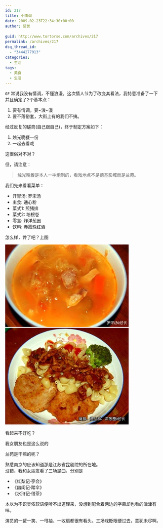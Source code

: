 ```yaml
---
id: 217
title: 小情调
date: 2009-02-23T22:34:30+00:00
author: 愆伏

guid: http://www.tortorse.com/archives/217
permalink: /archives/217
dsq_thread_id:
  - "3444277913"
categories:
  - 生活
tags:
  - 美食
  - 生活
---
```

`GF` 常说我没有情调，不懂浪漫。这次情人节为了改变其看法，我特意准备了一下并且确定了2个基本点：

1. 要有情调，要~浪~漫
2. 要不落俗套，大街上有的我们不搞。

经过反复的磋商(自己跟自己)，终于制定方案如下：

1. 烛光晚餐一份
2. 一起去看戏

这很俗对不对？

但，请注意：

> 烛光晚餐是本人一手炮制的，看戏地点不是德基影城而是兰苑。

我们先来看看菜单：

- 开胃汤: 罗宋汤
- 主食: 通心粉
- 菜式1: 煎猪排
- 菜式2: 培根卷
- 零食: 炸洋葱圈
- 饮料: 赤霞珠红酒

怎么样，馋了吧？上图

![soup](/wp-content/uploads/2009/02/soup.jpg)
![food](/wp-content/uploads/2009/02/food.jpg)

看起来不好吃？

我女朋友也是这么说的

兰苑是干嘛的呢？

熟悉南京的应该知道那是江苏省昆剧院的所在地。   
没错，我和女朋友看了三场昆曲，分别是

- 《红梨记&#183;亭会》
- 《幽闺记&#183;踏伞》
- 《水浒记&#183;借茶》

本以为不识吴侬软语便听不出道理来，没想到配合着两边的字幕却也看的津津有味。

演员的一颦一笑、一甩袖、一收扇都很有看头。三场戏眨眼便过去，意犹未尽啊。